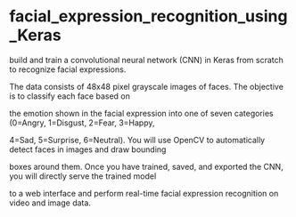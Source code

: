 # facial_expression_recognition_using_Keras

build and train a convolutional neural network (CNN) in Keras from scratch to recognize facial expressions.

The data consists of 48x48 pixel grayscale images of faces. The objective is to classify each face based on

the emotion shown in the facial expression into one of seven categories (0=Angry, 1=Disgust, 2=Fear, 3=Happy,

4=Sad, 5=Surprise, 6=Neutral). You will use OpenCV to automatically detect faces in images and draw bounding 

boxes around them. Once you have trained, saved, and exported the CNN, you will directly serve the trained model

to a web interface and perform real-time facial expression recognition on video and image data. 
